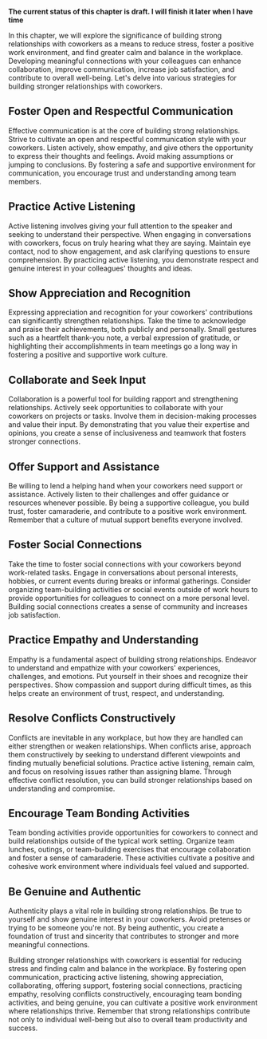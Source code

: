 **The current status of this chapter is draft. I will finish it later when I have time**

In this chapter, we will explore the significance of building strong relationships with coworkers as a means to reduce stress, foster a positive work environment, and find greater calm and balance in the workplace. Developing meaningful connections with your colleagues can enhance collaboration, improve communication, increase job satisfaction, and contribute to overall well-being. Let's delve into various strategies for building stronger relationships with coworkers.

Foster Open and Respectful Communication
----------------------------------------

Effective communication is at the core of building strong relationships. Strive to cultivate an open and respectful communication style with your coworkers. Listen actively, show empathy, and give others the opportunity to express their thoughts and feelings. Avoid making assumptions or jumping to conclusions. By fostering a safe and supportive environment for communication, you encourage trust and understanding among team members.

Practice Active Listening
-------------------------

Active listening involves giving your full attention to the speaker and seeking to understand their perspective. When engaging in conversations with coworkers, focus on truly hearing what they are saying. Maintain eye contact, nod to show engagement, and ask clarifying questions to ensure comprehension. By practicing active listening, you demonstrate respect and genuine interest in your colleagues' thoughts and ideas.

Show Appreciation and Recognition
---------------------------------

Expressing appreciation and recognition for your coworkers' contributions can significantly strengthen relationships. Take the time to acknowledge and praise their achievements, both publicly and personally. Small gestures such as a heartfelt thank-you note, a verbal expression of gratitude, or highlighting their accomplishments in team meetings go a long way in fostering a positive and supportive work culture.

Collaborate and Seek Input
--------------------------

Collaboration is a powerful tool for building rapport and strengthening relationships. Actively seek opportunities to collaborate with your coworkers on projects or tasks. Involve them in decision-making processes and value their input. By demonstrating that you value their expertise and opinions, you create a sense of inclusiveness and teamwork that fosters stronger connections.

Offer Support and Assistance
----------------------------

Be willing to lend a helping hand when your coworkers need support or assistance. Actively listen to their challenges and offer guidance or resources whenever possible. By being a supportive colleague, you build trust, foster camaraderie, and contribute to a positive work environment. Remember that a culture of mutual support benefits everyone involved.

Foster Social Connections
-------------------------

Take the time to foster social connections with your coworkers beyond work-related tasks. Engage in conversations about personal interests, hobbies, or current events during breaks or informal gatherings. Consider organizing team-building activities or social events outside of work hours to provide opportunities for colleagues to connect on a more personal level. Building social connections creates a sense of community and increases job satisfaction.

Practice Empathy and Understanding
----------------------------------

Empathy is a fundamental aspect of building strong relationships. Endeavor to understand and empathize with your coworkers' experiences, challenges, and emotions. Put yourself in their shoes and recognize their perspectives. Show compassion and support during difficult times, as this helps create an environment of trust, respect, and understanding.

Resolve Conflicts Constructively
--------------------------------

Conflicts are inevitable in any workplace, but how they are handled can either strengthen or weaken relationships. When conflicts arise, approach them constructively by seeking to understand different viewpoints and finding mutually beneficial solutions. Practice active listening, remain calm, and focus on resolving issues rather than assigning blame. Through effective conflict resolution, you can build stronger relationships based on understanding and compromise.

Encourage Team Bonding Activities
---------------------------------

Team bonding activities provide opportunities for coworkers to connect and build relationships outside of the typical work setting. Organize team lunches, outings, or team-building exercises that encourage collaboration and foster a sense of camaraderie. These activities cultivate a positive and cohesive work environment where individuals feel valued and supported.

Be Genuine and Authentic
------------------------

Authenticity plays a vital role in building strong relationships. Be true to yourself and show genuine interest in your coworkers. Avoid pretenses or trying to be someone you're not. By being authentic, you create a foundation of trust and sincerity that contributes to stronger and more meaningful connections.

Building stronger relationships with coworkers is essential for reducing stress and finding calm and balance in the workplace. By fostering open communication, practicing active listening, showing appreciation, collaborating, offering support, fostering social connections, practicing empathy, resolving conflicts constructively, encouraging team bonding activities, and being genuine, you can cultivate a positive work environment where relationships thrive. Remember that strong relationships contribute not only to individual well-being but also to overall team productivity and success.
